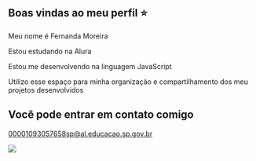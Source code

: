 ## Boas vindas ao meu perfil ⭐
Meu nome é Fernanda Moreira 

Estou estudando na Alura 

Estou me desenvolvendo na linguagem JavaScript

Utilizo esse espaço para minha organização e compartilhamento dos meu projetos desenvolvidos

## Você pode entrar em contato comigo 
00001093057658sp@al.educacao.sp.gov.br

![](![image](https://github.com/fernandoca02/fernandoca02/assets/170425788/39ae8da7-803e-47a9-89d1-0536d2231cc4)
)
